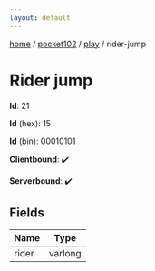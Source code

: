 ```yaml
---
layout: default
---
```


[home](/)  /  [pocket102](/protocol/pocket102)  /  [play](/protocol/pocket102/play)  /  rider-jump

# Rider jump

**Id**: 21

**Id** (hex): 15

**Id** (bin): 00010101

**Clientbound**: ✔️

**Serverbound**: ✔️

## Fields

Name | Type
---|---
rider | varlong
